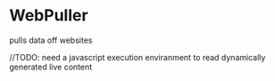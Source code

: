 # WebPuller
pulls data off websites

//TODO: need a javascript execution enviranment to read dynamically generated live content
